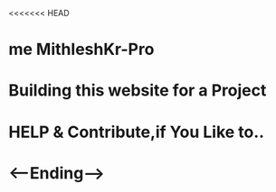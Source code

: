 <<<<<<< HEAD
# me MithleshKr-Pro
# Building this website for a Project
# HELP & Contribute,if You Like to..
# <--Ending-->

